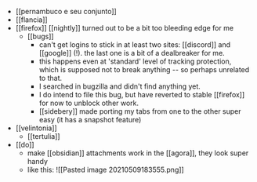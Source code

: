 - [[pernambuco e seu conjunto]]
- [[flancia]]
- [[firefox]] [[nightly]] turned out to be a bit too bleeding edge for me
	- [[bugs]]
		- can't get logins to stick in at least two sites: [[discord]] and [[google]] (!). the last one is a bit of a dealbreaker for me.
		- this happens even at 'standard' level of tracking protection, which is supposed not to break anything -- so perhaps unrelated to that.
		- I searched in bugzilla and didn't find anything yet.
		- I do intend to file this bug, but have reverted to stable [[firefox]] for now to unblock other work.
		- [[sidebery]] made porting my tabs from one to the other super easy (it has a snapshot feature)
- [[velintonia]]
	- [[tertulia]]
- [[do]]
	- make [[obsidian]] attachments work in the [[agora]], they look super handy
	- like this: ![[Pasted image 20210509183555.png]]
	
 
